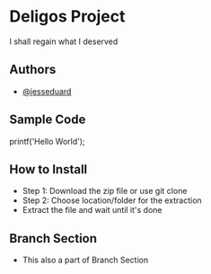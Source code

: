 # Deligos Project
I shall regain what I deserved
## Authors
* [@jesseduard](https://github.com/jesseduard/ipt101b_deligos.git)
## Sample Code
printf('Hello World');
## How to Install
* Step 1: Download the zip file or use git clone
* Step 2: Choose location/folder for the extraction
* Extract the file and wait until it's done
## Branch Section
* This also a part of Branch Section